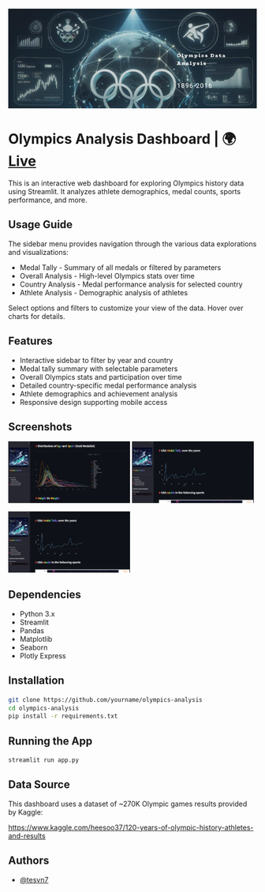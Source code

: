 
![Logo](https://raw.githubusercontent.com/tesvn7/web-image-hosting/main/olympics-cover.jpeg)


# Olympics Analysis Dashboard  |  🌍 [Live](https://indian-olympic-analysis.streamlit.app)

This is an interactive web dashboard for exploring Olympics history data using Streamlit. It analyzes athlete demographics, medal counts, sports performance, and more.


## Usage Guide

The sidebar menu provides navigation through the various data explorations and visualizations:

- Medal Tally - Summary of all medals or filtered by parameters
- Overall Analysis - High-level Olympics stats over time  
- Country Analysis - Medal performance analysis for selected country
- Athlete Analysis - Demographic analysis of athletes

Select options and filters to customize your view of the data. Hover over charts for details.

## Features

- Interactive sidebar to filter by year and country
- Medal tally summary with selectable parameters
- Overall Olympics stats and participation over time
- Detailed country-specific medal performance analysis
- Athlete demographics and achievement analysis
- Responsive design supporting mobile access



## Screenshots


<img src="https://raw.githubusercontent.com/tesvn7/web-image-hosting/main/sst-1.png" width="49%" /> <img src="https://raw.githubusercontent.com/tesvn7/web-image-hosting/main/sst-2.png" width="49%" />

<img src="https://raw.githubusercontent.com/tesvn7/web-image-hosting/main/sst-2.png" width="49%" />




## Dependencies

- Python 3.x
- Streamlit  
- Pandas
- Matplotlib
- Seaborn
- Plotly Express


## Installation

```bash
git clone https://github.com/yourname/olympics-analysis
cd olympics-analysis
pip install -r requirements.txt
```



## Running the App

```bash
streamlit run app.py
```
    
## Data Source  

This dashboard uses a dataset of ~270K Olympic games results provided by Kaggle:

https://www.kaggle.com/heesoo37/120-years-of-olympic-history-athletes-and-results


## Authors

- [@tesvn7](https://github.com/tesvn7)
